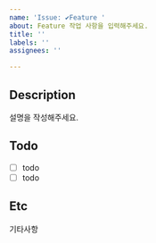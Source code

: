 ```yaml
---
name: 'Issue: ✔Feature '
about: Feature 작업 사항을 입력해주세요.
title: ''
labels: ''
assignees: ''

---
```


## Description
설명을 작성해주세요.


## Todo
- [ ] todo
- [ ] todo

## Etc
기타사항